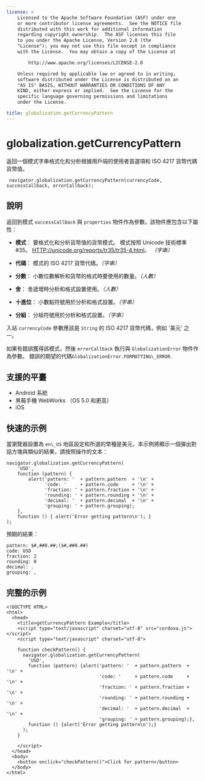 ```yaml
---
license: >
    Licensed to the Apache Software Foundation (ASF) under one
    or more contributor license agreements.  See the NOTICE file
    distributed with this work for additional information
    regarding copyright ownership.  The ASF licenses this file
    to you under the Apache License, Version 2.0 (the
    "License"); you may not use this file except in compliance
    with the License.  You may obtain a copy of the License at

        http://www.apache.org/licenses/LICENSE-2.0

    Unless required by applicable law or agreed to in writing,
    software distributed under the License is distributed on an
    "AS IS" BASIS, WITHOUT WARRANTIES OR CONDITIONS OF ANY
    KIND, either express or implied.  See the License for the
    specific language governing permissions and limitations
    under the License.

title: globalization.getCurrencyPattern
---
```


# globalization.getCurrencyPattern

返回一個模式字串格式化和分析根據用戶端的使用者首選項和 ISO 4217 貨幣代碼貨幣值。

     navigator.globalization.getCurrencyPattern(currencyCode, successCallback, errorCallback);
    

## 說明

返回到模式 `successCallback` 與 `properties` 物件作為參數。該物件應包含以下屬性：

*   **模式**： 要格式化和分析貨幣值的貨幣模式。 模式按照 Unicode 技術標準 #35。 [HTTP://unicode.org/reports/tr35/tr35-4.html][1]。 *（字串）*

*   **代碼**： 模式的 ISO 4217 貨幣代碼。*（字串）*

*   **分數**： 小數位數解析和貨幣的格式時要使用的數量。*（人數）*

*   **舍**： 舍遞增時分析和格式設置使用。*（人數）*

*   **十進位**： 小數點符號用於分析和格式設置。*（字串）*

*   **分組**： 分組符號用於分析和格式設置。*（字串）*

 [1]: http://unicode.org/reports/tr35/tr35-4.html

入站 `currencyCode` 參數應該是 `String` 的 ISO 4217 貨幣代碼，例如 '美元' 之一。

如果有錯誤獲得該模式，然後 `errorCallback` 執行與 `GlobalizationError` 物件作為參數。 錯誤的期望的代碼`GlobalizationError.FORMATTING\_ERROR`.

## 支援的平臺

*   Android 系統
*   黑莓手機 WebWorks （OS 5.0 和更高）
*   iOS

## 快速的示例

當瀏覽器設置為 `en\_US` 地區設定和所選的幣種是美元，本示例將顯示一個彈出對話方塊與類似的結果，請按照操作的文本：

    navigator.globalization.getCurrencyPattern(
        'USD',
        function (pattern) {
            alert('pattern: '  + pattern.pattern  + '\n' +
                  'code: '     + pattern.code     + '\n' +
                  'fraction: ' + pattern.fraction + '\n' +
                  'rounding: ' + pattern.rounding + '\n' +
                  'decimal: '  + pattern.decimal  + '\n' +
                  'grouping: ' + pattern.grouping);
        },
        function () { alert('Error getting pattern\n'); }
    );
    

預期的結果：

    pattern: $#,##0.##;($#,##0.##)
    code: USD
    fraction: 2
    rounding: 0
    decimal: .
    grouping: ,
    

## 完整的示例

    <!DOCTYPE HTML>
    <html>
      <head>
        <title>getCurrencyPattern Example</title>
        <script type="text/javascript" charset="utf-8" src="cordova.js"></script>
        <script type="text/javascript" charset="utf-8">
    
        function checkPattern() {
          navigator.globalization.getCurrencyPattern(
            'USD',
            function (pattern) {alert('pattern: '  + pattern.pattern  + '\n' +
                                      'code: '     + pattern.code     + '\n' +
                                      'fraction: ' + pattern.fraction + '\n' +
                                      'rounding: ' + pattern.rounding + '\n' +
                                      'decimal: '  + pattern.decimal  + '\n' +
                                      'grouping: ' + pattern.grouping);},
            function () {alert('Error getting pattern\n');}
          );
        }
    
        </script>
      </head>
      <body>
        <button onclick="checkPattern()">Click for pattern</button>
      </body>
    </html>